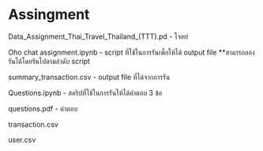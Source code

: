 # Assingment
Data_Assignment_Thai_Travel_Thailand_(TTT).pd - โจทย์ 

Oho chat assignment.ipynb - script ที่ใช้ในการรันเพื่อให้ได้ output file **สามารถลองรันได้โดยรันไปตามลำดับ script

summary_transaction.csv - output file ที่ได้จากการรัน

Questions.ipynb - สคริปที่ใช้ในการรันให้ได้คำตอบ 3 ข้อ

questions.pdf - คำตอบ

transaction.csv

user.csv
